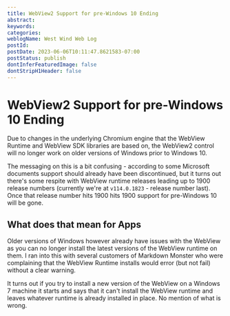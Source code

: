 ```yaml
---
title: WebView2 Support for pre-Windows 10 Ending
abstract: 
keywords: 
categories: 
weblogName: West Wind Web Log
postId: 
postDate: 2023-06-06T10:11:47.8621583-07:00
postStatus: publish
dontInferFeaturedImage: false
dontStripH1Header: false
---
```

# WebView2 Support for pre-Windows 10 Ending

Due to changes in the underlying Chromium engine that the WebView Runtime and WebView SDK libraries are based on, the WebView2 control will no longer work on older versions of Windows prior to Windows 10. 

The messaging on this is a bit confusing - according to some Microsoft documents support should already have been discontinued, but it turns out there's some respite with WebView runtime releases leading up to 1900 release numbers (currently we're at `v114.0.1823` - release number last). Once that release number hits 1900 hits 1900 support for pre-Windows 10 will be gone.

## What does that mean for Apps
Older versions of Windows however already have issues with the WebView as you can no longer install the latest versions of the WebView runtime on them. I ran into this with several customers of Markdown Monster who were complaining that the WebView Runtime installs would error (but not fail) without a clear warning. 

It turns out if you try to install a new version of the WebView on a Windows 7 machine it starts and says that it can't install the WebView runtime and leaves whatever runtime is already installed in place. No mention of what is wrong.